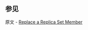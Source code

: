 ## 参见

原文 - [Replace a Replica Set Member]( https://docs.mongodb.com/manual/tutorial/replace-replica-set-member/ )

